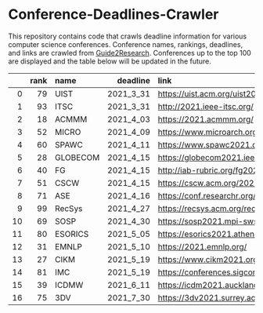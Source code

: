 # Conference-Deadlines-Crawler

This repository contains code that crawls deadline information for various computer science conferences. 
Conference names, rankings, deadlines, and links are crawled from [Guide2Research](https://www.guide2research.com/topconf/).
Conferences up to the top 100 are displayed and the table below will be updated in the future.

|    |   rank | name     |   deadline | link                                      |
|---:|-------:|:---------|-----------:|:------------------------------------------|
|  0 |     79 | UIST     |  2021_3_31 | https://uist.acm.org/uist2021/            |
|  1 |     93 | ITSC     |  2021_3_31 | http://2021.ieee-itsc.org/                |
|  2 |     18 | ACMMM    |  2021_4_03 | https://2021.acmmm.org/                   |
|  3 |     52 | MICRO    |  2021_4_09 | https://www.microarch.org/micro54/        |
|  4 |     60 | SPAWC    |  2021_4_11 | https://www.spawc2021.com/                |
|  5 |     28 | GLOBECOM |  2021_4_15 | https://globecom2021.ieee-globecom.org/   |
|  6 |     40 | FG       |  2021_4_15 | http://iab-rubric.org/fg2021/             |
|  7 |     51 | CSCW     |  2021_4_15 | https://cscw.acm.org/2021/                |
|  8 |     71 | ASE      |  2021_4_16 | https://conf.researchr.org/home/ase-2021  |
|  9 |     99 | RecSys   |  2021_4_27 | https://recsys.acm.org/recsys21/          |
| 10 |     69 | SOSP     |  2021_4_30 | https://sosp2021.mpi-sws.org/             |
| 11 |     80 | ESORICS  |  2021_5_05 | https://esorics2021.athene-center.de/     |
| 12 |     31 | EMNLP    |  2021_5_10 | https://2021.emnlp.org/                   |
| 13 |     27 | CIKM     |  2021_5_19 | https://www.cikm2021.org/                 |
| 14 |     81 | IMC      |  2021_5_19 | https://conferences.sigcomm.org/imc/2021/ |
| 15 |     39 | ICDMW    |  2021_6_11 | https://icdm2021.auckland.ac.nz/          |
| 16 |     75 | 3DV      |  2021_7_30 | https://3dv2021.surrey.ac.uk/             |
